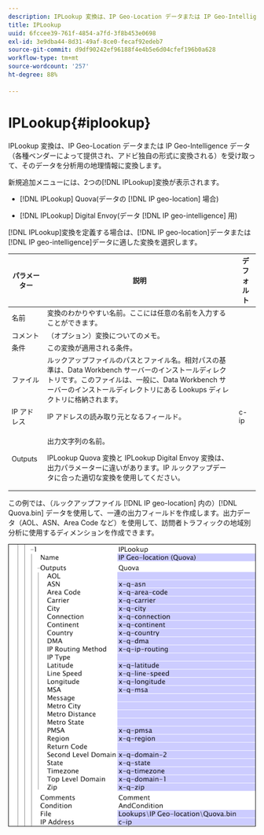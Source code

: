 ```yaml
---
description: IPLookup 変換は、IP Geo-Location データまたは IP Geo-Intelligence データ（各種ベンダーによって提供され、アドビ独自の形式に変換される）を受け取って、そのデータを分析用の地理情報に変換します。
title: IPLookup
uuid: 6fccee39-761f-4854-a7fd-3f8b453e0698
exl-id: 3e9dba44-8d31-49af-8ce0-fecaf92edeb7
source-git-commit: d9df90242ef96188f4e4b5e6d04cfef196b0a628
workflow-type: tm+mt
source-wordcount: '257'
ht-degree: 88%

---
```


# IPLookup{#iplookup}

IPLookup 変換は、IP Geo-Location データまたは IP Geo-Intelligence データ（各種ベンダーによって提供され、アドビ独自の形式に変換される）を受け取って、そのデータを分析用の地理情報に変換します。

新規追加メニューには、2つの[!DNL IPLookup]変換が表示されます。

* [!DNL IPLookup] Quova(データの [!DNL IP geo-location] 場合)

* [!DNL IPLookup] Digital Envoy(データ [!DNL IP geo-intelligence] 用)

[!DNL IPLookup]変換を定義する場合は、[!DNL IP geo-location]データまたは[!DNL IP geo-intelligence]データに適した変換を選択します。

<table id="table_C438A30AB5E64160A5C486D6887B1D7E"> 
 <thead> 
  <tr> 
   <th colname="col1" class="entry"> パラメーター </th> 
   <th colname="col2" class="entry"> 説明 </th> 
   <th colname="col3" class="entry"> デフォルト </th> 
  </tr> 
 </thead>
 <tbody> 
  <tr> 
   <td colname="col1"> 名前 </td> 
   <td colname="col2"> 変換のわかりやすい名前。ここには任意の名前を入力することができます。 </td> 
   <td colname="col3"> </td> 
  </tr> 
  <tr> 
   <td colname="col1"> コメント </td> 
   <td colname="col2"> （オプション）変換についてのメモ。 </td> 
   <td colname="col3"> </td> 
  </tr> 
  <tr> 
   <td colname="col1"> 条件 </td> 
   <td colname="col2"> この変換が適用される条件。 </td> 
   <td colname="col3"> </td> 
  </tr> 
  <tr> 
   <td colname="col1"> ファイル </td> 
   <td colname="col2"> ルックアップファイルのパスとファイル名。相対パスの基準は、Data Workbench サーバーのインストールディレクトリです。このファイルは、一般に、Data Workbench サーバーのインストールディレクトリにある Lookups ディレクトリに格納されます。 </td> 
   <td colname="col3"> </td> 
  </tr> 
  <tr> 
   <td colname="col1"> IP アドレス </td> 
   <td colname="col2"> IP アドレスの読み取り元となるフィールド。 </td> 
   <td colname="col3"> c-ip </td> 
  </tr> 
  <tr> 
   <td colname="col1"> Outputs </td> 
   <td colname="col2"> <p>出力文字列の名前。 </p> <p> <span class="wintitle">IPLookup</span> Quova 変換と <span class="wintitle">IPLookup</span> Digital Envoy 変換は、出力パラメーターに違いがあります。IP ルックアップデータに合った適切な変換を使用してください。 </p> </td> 
   <td colname="col3"> </td> 
  </tr> 
 </tbody> 
</table>

この例では、（ルックアップファイル [!DNL IP geo-location] 内の）[!DNL Quova.bin] データを使用して、一連の出力フィールドを作成します。出力データ（AOL、ASN、Area Code など）を使用して、訪問者トラフィックの地域別分析に使用するディメンションを作成できます。

![](assets/cfg_TransformationType_IPLookup.png)
